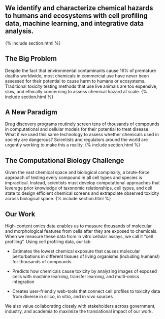 ---
---

## We identify and characterize chemical hazards to humans and ecosystems with cell profiling data, machine learning, and integrative data analysis.
{% include section.html %}


## The Big Problem

Despite the fact that environmental contaminants cause 16% of premature deaths worldwide, most chemicals in commercial use have never been assessed for their potential to cause harm to humans or ecosystems. Traditional toxicity testing methods that use live animals are too expensive, slow, and ethically concerning to assess chemical hazard at scale. 
{% include section.html %}


## A New Paradigm

Drug discovery programs routinely screen tens of thousands of compounds in computational and cellular models for their potential to treat disease. What if we used this same technology to assess whether chemicals used in society are dangerous? Scientists and regulators around the world are urgently working to make this a reality. 
{% include section.html %}


## The Computational Biology Challenge

Given the vast chemical space and biological complexity, a brute-force approach of testing every compound in all cell types and species is impractical. Instead, scientists must develop computational approaches that leverage prior knowledge of taxonomic relationships, cell types, and cell state to design efficient chemical screens and extrapolate observed toxicity across biological space.
{% include section.html %}


## Our Work

High-content omics data enables us to measure thousands of molecular and morphological features from cells after they are exposed to chemicals. When we measure these data from in vitro cellular assays, we call it “cell profiling”. Using cell profiling data, our lab:

- Estimates the lowest chemical exposure that causes molecular perturbations in different tissues of living organisms (including humans!) for thousands of compounds

- Predicts how chemicals cause toxicity by analyzing images of exposed cells with machine learning, transfer learning, and multi-omics integration

- Creates user-friendly web-tools that connect cell profiles to toxicity data from diverse in silico, in vitro, and in vivo sources

We also value collaborating closely with stakeholders across government, industry, and academia to maximize the translational impact of our work.